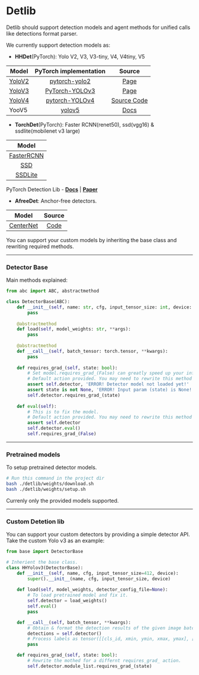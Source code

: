 # Detlib

Detlib should support detection models and agent methods for 
unified calls like detections format parser.

We currently support detection models as:
* **HHDet**(PyTorch): Yolo V2, V3, V3-tiny, V4, V4tiny, V5

| Model                                        |                                      PyTorch implementation                                       |                                  Source                                   |                                            
|----------------------------------------------|:-------------------------------------------------------------------------------------------------:|:-------------------------------------------------------------------------:|
| [YoloV2](https://arxiv.org/abs/1506.02640)   |                 [pytorch-yolo2](https://github.com/ayooshkathuria/pytorch-yolo2)                  |                [Page](https://pjreddie.com/darknet/yolo/)                 |
| [YoloV3](https://arxiv.org/abs/1804.02767v1) |                [PyTorch-YOLOv3](https://github.com/eriklindernoren/PyTorch-YOLOv3)                |                [Page](https://pjreddie.com/darknet/yolo/)                 |
| [YoloV4](https://arxiv.org/abs/2004.10934)   |                  [pytorch-YOLOv4](https://github.com/Tianxiaomo/pytorch-YOLOv4)                   | [Source Code](https://github.com/AlexeyAB/darknet) |
| YooV5                                        | [yolov5](https://github.com/ultralytics/yolov5) |                   [Docs](https://docs.ultralytics.com/)                   |

* **TorchDet**(PyTorch): Faster RCNN(renet50), ssd(vgg16) & ssdlite(mobilenet v3 large)

|                      Model                       |                                        
|:------------------------------------------------:|
|  [FasterRCNN](https://arxiv.org/abs/1506.01497)  |
|     [SSD](https://arxiv.org/abs/1512.02325)      |
|   [SSDLite](https://arxiv.org/abs/1905.02244)    |

PyTorch Detection Lib - [**Docs**](https://pytorch.org/vision/0.10/models.html) | [**Paper**](https://arxiv.org/abs/1912.01703)


* **AfreeDet**: Anchor-free detectors.

| Model                                          |                      Source                      |                                 
|------------------------------------------------|:------------------------------------------------:|
| [CenterNet](http://arxiv.org/abs/1904.07850)   | [Code](https://github.com/xingyizhou/CenterNet)  |



You can support your custom models by inheriting the base class and rewriting required methods.

---
### Detector Base
Main methods explained:
```python
from abc import ABC, abstractmethod

class DetectorBase(ABC):
    def __init__(self, name: str, cfg, input_tensor_size: int, device: torch.device):
        pass
    
    @abstractmethod
    def load(self, model_weights: str, **args):
        pass
    
    @abstractmethod
    def __call__(self, batch_tensor: torch.tensor, **kwargs):
        pass
    
    def requires_grad_(self, state: bool):
        # Set model.requires_grad_(False) can greatly speed up your inference.
        # Default action provided. You may need to rewrite this method if the action is different.
        assert self.detector, 'ERROR! Detector model not loaded yet!'
        assert state is not None, 'ERROR! Input param (state) is None!'
        self.detector.requires_grad_(state)
        
    def eval(self):
        # This is to fix the model.
        # Default action provided. You may need to rewrite this method if the action is different.
        assert self.detector
        self.detector.eval()
        self.requires_grad_(False)
```

---

### Pretrained models

To setup pretrained detector models.

```bash
# Run this command in the project dir
bash ./detlib/weights/download.sh
bash ./detlib/weights/setup.sh
```
Currenly only the provided models supported.

---
### Custom Detetion lib
You can support your custom detectors by providing a simple detector API.
Take the custom Yolo v3 as an example: 
```python
from base import DetectorBase

# Inherient the base class.
class HHYolov3(DetectorBase):
    def __init__(self, name, cfg, input_tensor_size=412, device):
        super().__init__(name, cfg, input_tensor_size, device)
        
    def load(self, model_weights, detector_config_file=None):
        # To load pretrained model and fix it.
        self.detector = load_weights()
        self.eval()
        pass

    def __call__(self, batch_tensor, **kwargs):
        # Obtain & format the detection results of the given image batch tensor.
        detections = self.detector()
        # Process labels as tensor([[cls_id, xmin, ymin, xmax, ymax], [], []])...
        pass

    def requires_grad_(self, state: bool):
        # Rewrite the mothed for a differnt requires_grad_ action.
        self.detector.module_list.requires_grad_(state)
```


